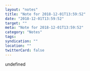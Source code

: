 ```yaml
---
layout: "notes"
title: "Note for 2018-12-01T13:59:52"
date: "2018-12-01T13:59:52"
target: ""
meta: "Note for 2018-12-01T13:59:52"
category: "Notes"
tags:
syndication: ""
location: ""
twitterCard: false
---
```

undefined
